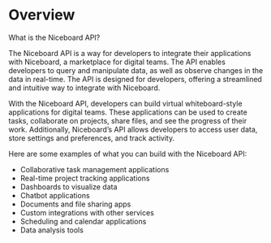 # Overview

What is the Niceboard API?

The Niceboard API is a way for developers to integrate their applications with Niceboard, a marketplace for digital teams. The API enables developers to query and manipulate data, as well as observe changes in the data in real-time. The API is designed for developers, offering a streamlined and intuitive way to integrate with Niceboard.

With the Niceboard API, developers can build virtual whiteboard-style applications for digital teams. These applications can be used to create tasks, collaborate on projects, share files, and see the progress of their work. Additionally, Niceboard’s API allows developers to access user data, store settings and preferences, and track activity.

Here are some examples of what you can build with the Niceboard API:

- Collaborative task management applications
- Real-time project tracking applications
- Dashboards to visualize data
- Chatbot applications
- Documents and file sharing apps
- Custom integrations with other services
- Scheduling and calendar applications
- Data analysis tools
